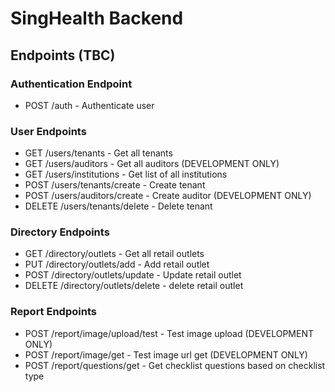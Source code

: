 # SingHealth Backend

## Endpoints (TBC)
### Authentication Endpoint
* POST /auth - Authenticate user
### User Endpoints
* GET /users/tenants - Get all tenants
* GET /users/auditors - Get all auditors (DEVELOPMENT ONLY)
* GET /users/institutions - Get list of all institutions
* POST /users/tenants/create - Create tenant
* POST /users/auditors/create - Create auditor (DEVELOPMENT ONLY)
* DELETE /users/tenants/delete - Delete tenant
### Directory Endpoints
* GET /directory/outlets - Get all retail outlets
* PUT /directory/outlets/add - Add retail outlet
* POST /directory/outlets/update - Update retail outlet
* DELETE /directory/outlets/delete - delete retail outlet
### Report Endpoints
* POST /report/image/upload/test - Test image upload (DEVELOPMENT ONLY)
* POST /report/image/get - Test image url get (DEVELOPMENT ONLY)
* POST /report/questions/get - Get checklist questions based on checklist type